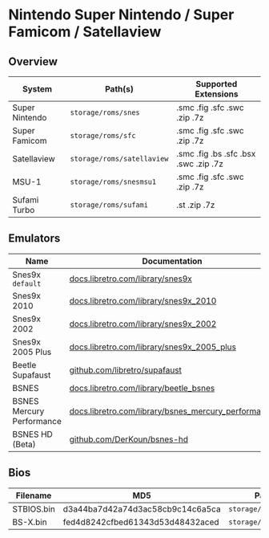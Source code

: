# Nintendo Super Nintendo / Super Famicom / Satellaview

## Overview

| System | Path(s) | Supported Extensions |
| -- | -- | -- |
| Super Nintendo | `storage/roms/snes` | .smc .fig .sfc .swc .zip .7z |
| Super Famicom | `storage/roms/sfc` | .smc .fig .sfc .swc .zip .7z |
| Satellaview | `storage/roms/satellaview` | .smc .fig .bs .sfc .bsx .swc .zip .7z |
| MSU-1 | `storage/roms/snesmsu1` | .smc .fig .sfc .swc .zip .7z |
| Sufami Turbo | `storage/roms/sufami` | .st .zip .7z |

## Emulators

| Name | Documentation |
| --- | --- |
| Snes9x &nbsp; `default` | [docs.libretro.com/library/snes9x](https://docs.libretro.com/library/snes9x/) |
| Snes9x 2010 | [docs.libretro.com/library/snes9x_2010](https://docs.libretro.com/library/snes9x_2010/) |
| Snes9x 2002 | [docs.libretro.com/library/snes9x_2002](https://docs.libretro.com/library/snes9x_2002/) |
| Snes9x 2005 Plus | [docs.libretro.com/library/snes9x_2005_plus](https://docs.libretro.com/library/snes9x_2005_plus/) |
| Beetle Supafaust | [github.com/libretro/supafaust](https://github.com/libretro/supafaust/) |
| BSNES | [docs.libretro.com/library/beetle_bsnes](https://docs.libretro.com/library/beetle_bsnes/) |
| BSNES Mercury Performance | [docs.libretro.com/library/bsnes_mercury_performance](https://docs.libretro.com/library/bsnes_mercury_performance/) |
| BSNES HD (Beta) | [github.com/DerKoun/bsnes-hd](https://github.com/DerKoun/bsnes-hd/) |

## Bios

| Filename | MD5 | Path |
| --- | --- | --- |
| STBIOS.bin | d3a44ba7d42a74d3ac58cb9c14c6a5ca | `storage/roms/bios` |
| BS-X.bin | fed4d8242cfbed61343d53d48432aced | `storage/roms/bios` |
